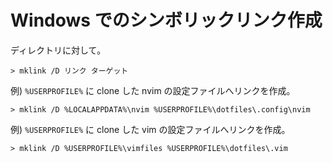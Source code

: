 # Windows でのシンボリックリンク作成

ディレクトリに対して。

```
> mklink /D リンク ターゲット
```

例) `%USERPROFILE%` に clone した nvim の設定ファイルへリンクを作成。
```
> mklink /D %LOCALAPPDATA%\nvim %USERPROFILE%\dotfiles\.config\nvim
```

例) `%USERPROFILE%` に clone した vim の設定ファイルへリンクを作成。
```
> mklink /D %USERPROFILE%\vimfiles %USERPROFILE%\dotfiles\.vim
```
